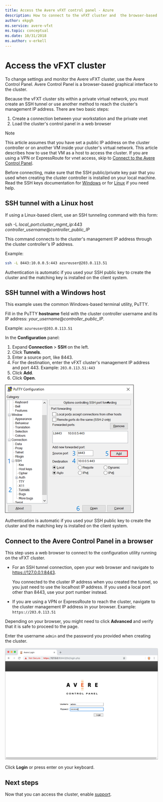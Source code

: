 ```yaml
---
title: Access the Avere vFXT control panel - Azure
description: How to connect to the vFXT cluster and  the browser-based Avere Control Panel to configure the Avere vFXT 
author: ekpgh
ms.service: avere-vfxt
ms.topic: conceptual
ms.date: 10/31/2018
ms.author: v-erkell
---
```


# Access the vFXT cluster

To change settings and monitor the Avere vFXT cluster, use the Avere Control Panel. Avere Control Panel is a browser-based graphical interface to the cluster.

Because the vFXT cluster sits within a private virtual network, you must create an SSH tunnel or use another method to reach the cluster's management IP address. There are two basic steps: 

1. Create a connection between your workstation and the private vnet 
1. Load the cluster's control panel in a web browser 

> [!NOTE] 
> This article assumes that you have set a public IP address on the cluster controller or on another VM inside your cluster's virtual network. This article describes how to use that VM as a host to access the cluster. If you are using a VPN or ExpressRoute for vnet access, skip to [Connect to the Avere Control Panel](#connect-to-the-avere-control-panel-in-a-browser).

Before connecting, make sure that the SSH public/private key pair that you used when creating the cluster controller is installed on your local machine. Read the SSH keys documentation for [Windows](https://docs.microsoft.com/azure/virtual-machines/linux/ssh-from-windows) or for [Linux](https://docs.microsoft.com/azure/virtual-machines/linux/mac-create-ssh-keys) if you need help.  

## SSH tunnel with a Linux host

If using a Linux-based client, use an SSH tunneling command with this form: 

ssh -L *local_port*:*cluster_mgmt_ip*:443 *controller_username*@*controller_public_IP*

This command connects to the cluster's management IP address through the cluster controller's IP address.

Example:

```sh
ssh -L 8443:10.0.0.5:443 azureuser@203.0.113.51
```

Authentication is automatic if you used your SSH public key to create the cluster and the matching key is installed on the client system.

## SSH tunnel with a Windows host

This example uses the common Windows-based terminal utility, PuTTY.

Fill in the PuTTY **hostname** field with the cluster controller username and its IP address: *your_username*@*controller_public_IP*.

Example: ``azureuser@203.0.113.51``

In the **Configuration** panel:

1. Expand **Connection** > **SSH** on the left. 
1. Click **Tunnels**. 
1. Enter a source port, like 8443. 
1. For the destination, enter the vFXT cluster's management IP address and port 443. 
   Example: ``203.0.113.51:443``
1. Click **Add**.
1. Click **Open**.

![Screenshot of Putty application showing where to click to add a tunnel](media/avere-vfxt-ptty-numbered.png)

Authentication is automatic if you used your SSH public key to create the cluster and the matching key is installed on the client system.

## Connect to the Avere Control Panel in a browser

This step uses a web browser to connect to the configuration utility running on the vFXT cluster.

* For an SSH tunnel connection, open your web browser and navigate to https://127.0.0.1:8443. 

  You connected to the cluster IP address when you created the tunnel, so you just need to use the localhost IP address. If you used a local port other than 8443, use your port number instead.

* If you are using a VPN or ExpressRoute to reach the cluster, navigate to the cluster management IP address in your browser. Example: ``https://203.0.113.51``

Depending on your browser, you might need to click **Advanced** and verify that it is safe to proceed to the page.

Enter the username `admin` and the password you provided when creating the cluster.

![Screenshot of the Avere sign in page populated with the username 'admin' and a password](media/avere-vfxt-gui-login.png)

Click **Login** or press enter on your keyboard.

## Next steps

Now that you can access the cluster, enable [support](avere-vfxt-enable-support.md).
